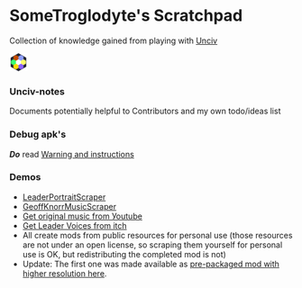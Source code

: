 # SomeTroglodyte's Scratchpad
Collection of knowledge gained from playing with [Unciv](https://github.com/yairm210/Unciv)

![image](https://github.com/yairm210/Unciv/blob/master/extraImages/Unciv%20icon%20v4%20Simplified%2032.png?raw=true)

### Unciv-notes
Documents potentially helpful to Contributors and my own todo/ideas list

### Debug apk's
***Do*** read [Warning and instructions](https://github.com/SomeTroglodyte/Scratchpad/blob/master/Debug%20apk's/Warning%20and%20instructions.md)

### Demos
- [LeaderPortraitScraper](https://github.com/SomeTroglodyte/Scratchpad/blob/master/Demos/LeaderPortraitScraper.md)
- [GeoffKnorrMusicScraper](https://github.com/SomeTroglodyte/Scratchpad/blob/master/Demos/GeoffKnorrMusicScraper.md)
- [Get original music from Уоutubе](https://github.com/SomeTroglodyte/Scratchpad/blob/master/Demos/Fetch%20Civ%20V%20or%20VI%20Soundtracks%20from%20Y-vomit-tube.md)
- [Get Leader Voices from itch](https://github.com/SomeTroglodyte/Scratchpad/blob/master/Demos/Leader-voices-scraper.md)
- All create mods from public resources for personal use (those resources are not under an open license, so scraping them yourself for personal use is OK, but redistributing the completed mod is not)
- Update: The first one was made available as [pre-packaged mod with higher resolution here](https://github.com/ArchDuque-Pancake/Civ-V-Leader-portraits).
